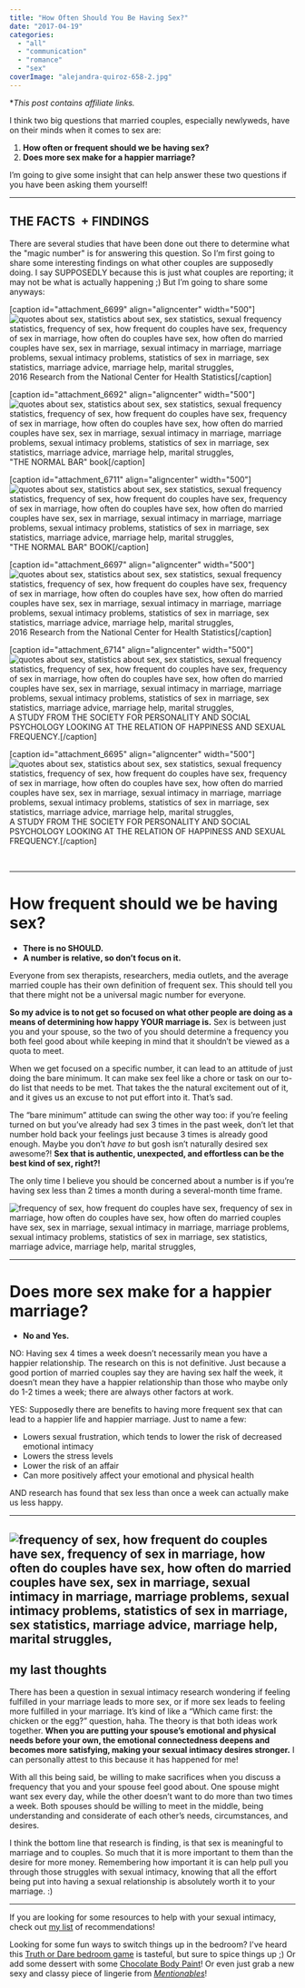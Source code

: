 ```yaml
---
title: "How Often Should You Be Having Sex?"
date: "2017-04-19"
categories: 
  - "all"
  - "communication"
  - "romance"
  - "sex"
coverImage: "alejandra-quiroz-658-2.jpg"
---
```


\*_This post contains affiliate links._ 

I think two big questions that married couples, especially newlyweds, have on their minds when it comes to sex are:

1. **How often or frequent should we be having sex?**
2. **Does more sex make for a happier marriage?**

I’m going to give some insight that can help answer these two questions if you have been asking them yourself!

* * *

## THE FACTS  + FINDINGS

There are several studies that have been done out there to determine what the "magic number" is for answering this question. So I’m first going to share some interesting findings on what other couples are supposedly doing. I say SUPPOSEDLY because this is just what couples are reporting; it may not be what is actually happening ;) But I’m going to share some anyways:

\[caption id="attachment\_6699" align="aligncenter" width="500"\]![quotes about sex, statistics about sex, sex statistics, sexual frequency statistics, frequency of sex, how frequent do couples have sex, frequency of sex in marriage, how often do couples have sex, how often do married couples have sex, sex in marriage, sexual intimacy in marriage, marriage problems, sexual intimacy problems, statistics of sex in marriage, sex statistics, marriage advice, marriage help, marital struggles, ](/images/average-couple-has-sex-98-times-a-year-1.png) 2016 Research from the National Center for Health Statistics\[/caption\]

\[caption id="attachment\_6692" align="aligncenter" width="500"\]![quotes about sex, statistics about sex, sex statistics, sexual frequency statistics, frequency of sex, how frequent do couples have sex, frequency of sex in marriage, how often do couples have sex, how often do married couples have sex, sex in marriage, sexual intimacy in marriage, marriage problems, sexual intimacy problems, statistics of sex in marriage, sex statistics, marriage advice, marriage help, marital struggles, ](/images/7.5-of-maried-people-have-daly-sex.png) "THE NORMAL BAR" book\[/caption\]

\[caption id="attachment\_6711" align="aligncenter" width="500"\]![quotes about sex, statistics about sex, sex statistics, sexual frequency statistics, frequency of sex, how frequent do couples have sex, frequency of sex in marriage, how often do couples have sex, how often do married couples have sex, sex in marriage, sexual intimacy in marriage, marriage problems, sexual intimacy problems, statistics of sex in marriage, sex statistics, marriage advice, marriage help, marital struggles,](/images/40-of-spouses-sex-frequency-fact-5.png) "THE NORMAL BAR" BOOK\[/caption\]

\[caption id="attachment\_6697" align="aligncenter" width="500"\]![quotes about sex, statistics about sex, sex statistics, sexual frequency statistics, frequency of sex, how frequent do couples have sex, frequency of sex in marriage, how often do couples have sex, how often do married couples have sex, sex in marriage, sexual intimacy in marriage, marriage problems, sexual intimacy problems, statistics of sex in marriage, sex statistics, marriage advice, marriage help, marital struggles, ](/images/48-of-women-want-regular-sex.png) 2016 Research from the National Center for Health Statistics\[/caption\]

\[caption id="attachment\_6714" align="aligncenter" width="500"\]![quotes about sex, statistics about sex, sex statistics, sexual frequency statistics, frequency of sex, how frequent do couples have sex, frequency of sex in marriage, how often do couples have sex, how often do married couples have sex, sex in marriage, sexual intimacy in marriage, marriage problems, sexual intimacy problems, statistics of sex in marriage, sex statistics, marriage advice, marriage help, marital struggles, ](/images/30000-defined-frequent-sex-once-a-week-3.png) A STUDY FROM THE SOCIETY FOR PERSONALITY AND SOCIAL PSYCHOLOGY LOOKING AT THE RELATION OF HAPPINESS AND SEXUAL FREQUENCY.\[/caption\]

\[caption id="attachment\_6695" align="aligncenter" width="500"\]![quotes about sex, statistics about sex, sex statistics, sexual frequency statistics, frequency of sex, how frequent do couples have sex, frequency of sex in marriage, how often do couples have sex, how often do married couples have sex, sex in marriage, sexual intimacy in marriage, marriage problems, sexual intimacy problems, statistics of sex in marriage, sex statistics, marriage advice, marriage help, marital struggles, ](/images/frequent-sex-satisfaction-more-than-wealth.png) A STUDY FROM THE SOCIETY FOR PERSONALITY AND SOCIAL PSYCHOLOGY LOOKING AT THE RELATION OF HAPPINESS AND SEXUAL FREQUENCY.\[/caption\]

 

* * *

# How frequent should we be having sex?

- **There is no SHOULD.**
- **A number is relative, so don’t focus on it.**

Everyone from sex therapists, researchers, media outlets, and the average married couple has their own definition of frequent sex. This should tell you that there might not be a universal magic number for everyone.

**So my advice is to not get so focused on what other people are doing as a means of determining how happy YOUR marriage is.** Sex is between just you and your spouse, so the two of you should determine a frequency you both feel good about while keeping in mind that it shouldn’t be viewed as a quota to meet.

When we get focused on a specific number, it can lead to an attitude of just doing the bare minimum. It can make sex feel like a chore or task on our to-do list that needs to be met. That takes the the natural excitement out of it, and it gives us an excuse to not put effort into it. That’s sad.

The “bare minimum” attitude can swing the other way too: if you’re feeling turned on but you’ve already had sex 3 times in the past week, don’t let that number hold back your feelings just because 3 times is already good enough. Maybe you don’t _have to_ but gosh isn’t naturally desired sex awesome?! **Sex that is authentic, unexpected, and effortless can be the best kind of sex, right?!**

The only time I believe you should be concerned about a number is if you’re having sex less than 2 times a month during a several-month time frame.

![frequency of sex, how frequent do couples have sex, frequency of sex in marriage, how often do couples have sex, how often do married couples have sex, sex in marriage, sexual intimacy in marriage, marriage problems, sexual intimacy problems, statistics of sex in marriage, sex statistics, marriage advice, marriage help, marital struggles, ](/images/bekah-russom-232003.jpg)

* * *

# Does more sex make for a happier marriage?

- **No and Yes.**

NO: Having sex 4 times a week doesn’t necessarily mean you have a happier relationship. The research on this is not definitive. Just because a good portion of married couples say they are having sex half the week, it doesn’t mean they have a happier relationship than those who maybe only do 1-2 times a week; there are always other factors at work.

YES: Supposedly there are benefits to having more frequent sex that can lead to a happier life and happier marriage. Just to name a few:

- Lowers sexual frustration, which tends to lower the risk of decreased emotional intimacy
- Lowers the stress levels
- Lower the risk of an affair
- Can more positively affect your emotional and physical health

AND research has found that sex less than once a week can actually make us less happy.

* * *

## ![frequency of sex, how frequent do couples have sex, frequency of sex in marriage, how often do couples have sex, how often do married couples have sex, sex in marriage, sexual intimacy in marriage, marriage problems, sexual intimacy problems, statistics of sex in marriage, sex statistics, marriage advice, marriage help, marital struggles, ](/images/madi-robson-113922-2.jpg)

## my last thoughts

There has been a question in sexual intimacy research wondering if feeling fulfilled in your marriage leads to more sex, or if more sex leads to feeling more fulfilled in your marriage. It’s kind of like a “Which came first: the chicken or the egg?” question, haha. The theory is that both ideas work together. **When you are putting your spouse’s emotional and physical needs before your own, the emotional connectedness deepens and becomes more satisfying, making your sexual intimacy desires stronger.** I can personally attest to this because it has happened for me!

With all this being said, be willing to make sacrifices when you discuss a frequency that you and your spouse feel good about. One spouse might want sex every day, while the other doesn’t want to do more than two times a week. Both spouses should be willing to meet in the middle, being understanding and considerate of each other’s needs, circumstances, and desires.

I think the bottom line that research is finding, is that sex is meaningful to marriage and to couples. So much that it is more important to them than the desire for more money. Remembering how important it is can help pull you through those struggles with sexual intimacy, knowing that all the effort being put into having a sexual relationship is absolutely worth it to your marriage. :)

* * *

If you are looking for some resources to help with your sexual intimacy, check out [my list](https://freshlymarried.com/video-books-i-recommend-for-sexual-intimacy-help/) of recommendations!

Looking for some fun ways to switch things up in the bedroom? I've heard this [Truth or Dare bedroom game](https://amzn.to/2qHN0T7) is tasteful, but sure to spice things up ;) Or add some dessert with some [Chocolate Body Paint](https://amzn.to/2JZ0y5A)! Or even just grab a new sexy and classy piece of lingerie from [_Mentionables_](https://shopmentionables.com?afmc=1j)!

